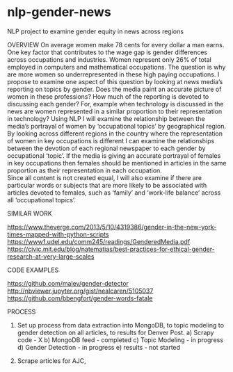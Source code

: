 # nlp-gender-news
NLP project to examine gender equity in news across regions

OVERVIEW
On average women make 78 cents for every dollar a man earns.  One key factor that contributes to the wage gap is gender differences across occupations and industries.  Women represent only 26% of total employed in computers and mathematical occupations.    The question is why are more women so underrepresented in these high paying occupations.   I propose to examine one aspect of this question by looking at news media’s reporting on topics by gender.    Does the media paint an accurate picture of women in these professions?  How much of the reporting is devoted to discussing each gender?  For, example when technology is discussed in the news are women represented in a similar proportion to their representation in technology?  Using NLP I will examine the relationship between the media’s portrayal of women by ‘occupational topics’ by geographical region.  By looking across different regions in the country where the representation of women in key occupations is different I can examine the relationships between the devotion of each regional newspaper to each gender by occupational ‘topic’.  If the media is giving an accurate portrayal of females in key occupations then females should be mentioned in articles in the same proportion as their representation in each occupation.    
Since all content is not created equal, I will also examine if there are particular words or subjects that are more likely to be associated with articles devoted to females, such as ‘family’ and ‘work-life balance’ across all ‘occupational topics’.

SIMILAR WORK

https://www.theverge.com/2013/5/10/4319386/gender-in-the-new-york-times-mapped-with-python-scripts
https://www1.udel.edu/comm245/readings/GenderedMedia.pdf
https://civic.mit.edu/blog/natematias/best-practices-for-ethical-gender-research-at-very-large-scales

CODE EXAMPLES

https://github.com/malev/gender-detector
http://nbviewer.jupyter.org/gist/nealcaren/5105037
https://github.com/bbengfort/gender-words-fatale

PROCESS

1) Set up process from data extraction into MongoDB, to topic modeling to gender detection on all articles,
   to results for Denver Post.
   a) Scrapy code - X
   b) MongoDB feed - completed
   c) Topic Modeling - in progress
   d) Gender Detection - in progress
   e) results - not started

 2) Scrape articles for AJC,
